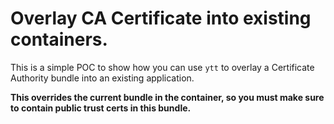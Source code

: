 # Overlay CA Certificate into existing containers.

This is a simple POC to show how you can use `ytt` to overlay a Certificate Authority bundle into an existing application.  

**This overrides the current bundle in the container, so you must make sure to contain public trust certs in this bundle.**

